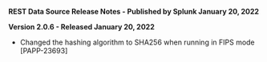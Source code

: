 **REST Data Source Release Notes - Published by Splunk January 20, 2022**


**Version 2.0.6 - Released January 20, 2022**

* Changed the hashing algorithm to SHA256 when running in FIPS mode [PAPP-23693]
